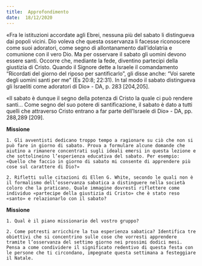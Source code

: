 ```yaml
---
title:  Approfondimento
date:  18/12/2020
---
```


«Fra le istituzioni accordate agli Ebrei, nessuna più del sabato li distingueva dai popoli vicini. Dio voleva che questa osservanza li facesse riconoscere come suoi adoratori, come segno di allontanamento dall’idolatria e comunione con il vero Dio. Ma per osservare il sabato gli uomini devono essere santi. Occorre che, mediante la fede, diventino partecipi della giustizia di Cristo. Quando il Signore dette a Israele il comandamento “Ricordati del giorno del riposo per santificarlo”, gli disse anche: “Voi sarete degli uomini santi per me” (Es 20:8; 22:31). In tal modo il sabato distingueva gli Israeliti come adoratori di Dio» - DA, p. 283 [204,205].

«Il sabato è dunque il segno della potenza di Cristo la quale ci può rendere santi… Come segno del suo potere di santificazione, il sabato è dato a tutti quelli che attraverso Cristo entrano a far parte dell’Israele di Dio» - DA, pp. 288,289 [209].

**Missione**

`1.	Gli avventisti dedicano troppo tempo a ragionare su ciò che non si può fare in giorno di sabato. Prova a formulare alcune domande che aiutino a rimanere concentrati sugli ideali emersi in questa lezione e che sottolineino l’esperienza educativa del sabato. Per esempio: «Quello che faccio in giorno di sabato mi consente di apprendere più cose sul carattere di Dio?»`

`2.	Rifletti sulle citazioni di Ellen G. White, secondo le quali non è il formalismo dell’osservanza sabatica a distinguere nella società coloro che la praticano. Quale immagine dovresti riflettere come individuo «partecipe della giustizia di Cristo» che è stato reso «santo» e relazionarlo con il sabato?`

**Missione**

`1.	Qual è il piano missionario del vostro gruppo?`

`2.	Come potresti arricchire la tua esperienza sabatica? Identifica tre obiettivi che si concentrino sulle cose che vorresti apprendere tramite l’osservanza del settimo giorno nei prossimi dodici mesi. Pensa a come condividere il significato redentivo di questa festa con le persone che ti circondano, impegnate questa settimana a festeggiare il Natale.`